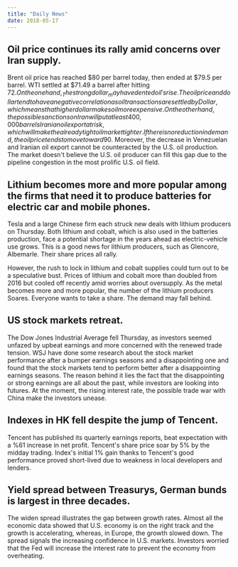 ```yaml
---
title: "Daily News"
date: 2018-05-17
---
```


## Oil price continues its rally amid concerns over Iran supply.

Brent oil price has reached $80 per barrel today, then ended at $79.5 per barrel. WTI settled at $71.49 a barrel after hitting $72. On the one hand, _The strong dollar_ may have dented oil's rise. The oil price and dollar tend to have a negative correlation as oil transactions are settled by Dollar, which means that higher dollar makes oil more expensive. On the other hand, the possible sanctions on Iran will put at least 400,000 barrels Iranian oil export at risk, which will make the already tight oil market tighter. If there is no reduction in demand, the oil price tends to move toward 90$. Moreover, the decrease in Venezuelan and Iranian oil export cannot be counteracted by the U.S. oil production. The market doesn't believe the U.S. oil producer can fill this gap due to the pipeline congestion in the most prolific U.S. oil field.

## Lithium becomes more and more popular among the firms that need it to produce batteries for electric car and mobile phones. 

Tesla and a large Chinese firm each struck new deals with lithium producers on Thursday. Both lithium and cobalt, which is also used in the batteries production, face a potential shortage in the years ahead as electric-vehicle use grows. This is a good news for lithium producers, such as Glencore, Albemarle. Their share prices all rally. 

However, the rush to lock in lithium and cobalt supplies could turn out to be a speculative bust. Prices of lithium and cobalt more than doubled from 2016 but cooled off recently amid worries about oversupply. As the metal becomes more and more popular, the number of the lithium producers Soares. Everyone wants to take a share. The demand may fall behind.

## US stock markets retreat.

The Dow Jones Industrial Average fell Thursday, as investors seemed unfazed by upbeat earnings and more concerned with the renewed trade tension. WSJ have done some research about the stock market performance after a bumper earnings seasons and a disappointing one and found that the stock markets tend to perform better after a disappointing earnings seasons. The reason behind it lies the fact that the disappointing or strong earnings are all about the past, while investors are looking into futures. At the moment, the rising interest rate, the possible trade war with China make the investors unease. 

## Indexes in HK fell despite the jump of Tencent.

Tencent has published its quarterly earnings reports, beat expectation with a %61 increase in net profit. Tencent's share price soar by 5% by the midday trading. Index's initial 1% gain thanks to Tencent's good performance proved short-lived due to weakness in local developers and lenders.

## Yield spread between Treasurys, German bunds is largest in three decades.

The widen spread illustrates the gap between growth rates. Almost all the economic data showed that U.S. economy is on the right track and the growth is accelerating, whereas, in Europe, the growth slowed down. The spread signals the increasing confidence in U.S. markets. Investors worried that the Fed will increase the interest rate to prevent the economy from overheating. 